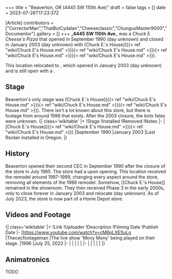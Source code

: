 +++
title = "Beaverton, OR (4445 SW 110th Ave)"
draft = false
tags = []
date = 2023-07-26T17:23:37Z

[Article]
contributors = ["CorrectorMan","ThatBoiCydalan","Cheeseclassic","ChungusMaster9000","Documentor"]
gallery = []
+++
**_4445 SW 110th Ave**_ was a _Chuck E. Cheese's Pizza_ that opened in September 1990 (day unknown) and closed in January 2003 (day unknown) with [Chuck E.'s House]({{< ref "wiki/Chuck E's House.md" >}}){< ref "wiki/Chuck E's House.md" >}}){< ref "wiki/Chuck E's House.md" >}}){< ref "wiki/Chuck E's House.md" >}}).

This location relocated to , which opened in January 2003 (day unknown) and is still open with a .

## Stage ##
Beaverton's only stage was [Chuck E.'s House]({{< ref "wiki/Chuck E's House.md" >}}){< ref "wiki/Chuck E's House.md" >}}){< ref "wiki/Chuck E's House.md" >}}). There isn't a lot known about this store, but there is footage from around 1996 that exists. After the 2003 closure, the bots fates were unknown.
{| class='wikitable'
|+
!Stage
!Installed
!Removed
!Notes
|-
|[Chuck E.'s House]({{< ref "wiki/Chuck E's House.md" >}}){< ref "wiki/Chuck E's House.md" >}})
|September 1990
|January 2003
|Last Rocker installed in Oregon.
|}

## History ##
Beaverton opened their second CEC in September 1990 after the closure of the  store in July 1985. The store had a  upon opening. This location received the  remodel around 1997-1999, changing every aspect around the store, removing all elements of the 1988 remodel. Somehow, [[Chuck E.'s House]] remained in the showroom. They then received Phase 3 in the early 2000s, only to close forever in January 2003 and relocate (day unknown). As of July 2023, the store is now part of a Home Depot store.

## Videos and Footage ##
{| class='wikitable'
|+
!Link
!Uploader
!Description
!Filming Date
!Publish Date
|-
|https://www.youtube.com/watch?v=cM6pLXESuLo
|Thececfootageman
|The live show 'Mony Mony' being played on their stage.
|1996
|July 25, 2022
|-
|
|
|
|
|
|-
|
|
|
|
|
|}

## Animatronics ##
TODO